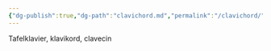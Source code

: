 ```yaml
---
{"dg-publish":true,"dg-path":"clavichord.md","permalink":"/clavichord/"}
---
```


Tafelklavier, klavikord, clavecin
